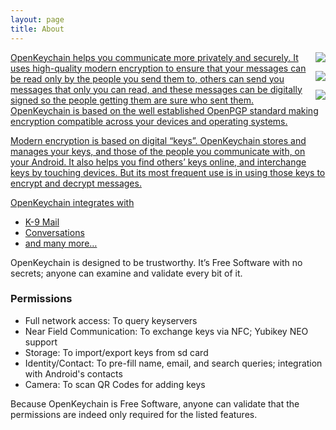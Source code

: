 ```yaml
---
layout: page
title: About
---
```


<div style="float: right;">
<a href="https://f-droid.org/app/org.sufficientlysecure.keychain"><img style="clear:both;" src="{{ site.url }}/public/images/fdroid.png" /></a>

<a href="ttps://play.google.com/store/apps/details?id=org.sufficientlysecure.keychain"><img style="clear:both;" src="{{ site.url }}/public/images/google_play.png" />

<img style="clear:both;" src="{{ site.url }}/public/images/screen1.png" />
</div>

OpenKeychain helps you communicate more privately and securely. It uses high-quality modern encryption to ensure that your messages can be read only by the people you send them to, others can send you messages that only you can read, and these messages can be digitally signed so the people getting them are sure who sent them. OpenKeychain is based on the well established OpenPGP standard making encryption compatible across your devices and operating systems.

Modern encryption is based on digital “keys”. OpenKeychain stores and manages your keys, and those of the people you communicate with, on your Android. It also helps you find others’ keys online, and interchange keys by touching devices. But its most frequent use is in using those keys to encrypt and decrypt messages.

OpenKeychain integrates with

  * K-9 Mail
  * Conversations
  * [and many more…](http://www.openkeychain.org/apps/)

OpenKeychain is designed to be trustworthy. It’s Free Software with no secrets; anyone can examine and validate every bit of it.

### Permissions

  * Full network access: To query keyservers
  * Near Field Communication: To exchange keys via NFC; Yubikey NEO support
  * Storage: To import/export keys from sd card
  * Identity/Contact: To pre-fill name, email, and search queries; integration with Android's contacts
  * Camera: To scan QR Codes for adding keys
  
Because OpenKeychain is Free Software, anyone can validate that the permissions are indeed only required for the listed features.